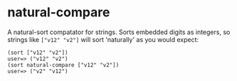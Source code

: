 # natural-compare

A natural-sort compatator for strings. Sorts embedded digits as integers, so
strings like `["v12" "v2"]` will sort 'naturally' as you would expect:

    (sort ["v12" "v2"])
    user=> ("v12" "v2")
    (sort natural-compare ["v12" "v2"])
    user=> ("v2" "v12")
